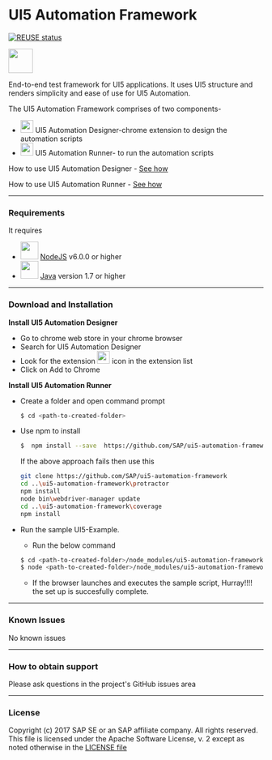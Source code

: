# UI5 Automation Framework

[![REUSE status](https://api.reuse.software/badge/github.com/SAP/ui5-automation-framework)](https://api.reuse.software/info/github.com/SAP/ui5-automation-framework)

<img src="https://github.com/SAP/ui5-automation-framework/blob/master/images/vyper.gif" width="48">

End-to-end test framework for UI5 applications. It uses UI5 structure and renders simplicity and ease of use for UI5 Automation.

The UI5 Automation Framework comprises of two components-

* <img src="https://github.com/SAP/ui5-automation-framework/blob/master/images/chrome.png" width="25"> UI5 Automation Designer-chrome extension to design the automation scripts
* <img src="https://github.com/SAP/ui5-automation-framework/blob/master/images/npm.png" width="25"> UI5 Automation Runner- to run the automation scripts


How to use UI5 Automation Designer - <a href="https://youtu.be/wcGxnhotwWo">See how</a>

How to use UI5 Automation Runner - <a href="https://youtu.be/bTPd4AST1lM">See how</a>

----
### Requirements
It requires
* <img src="https://github.com/SAP/ui5-automation-framework/blob/master/images/nodejs.png" width="35">  [NodeJS](https://nodejs.org/)     v6.0.0 or higher
* <img src="https://github.com/SAP/ui5-automation-framework/blob/master/images/java.png" width="35">  [Java](https://java.com/en/)         version 1.7 or higher
---
### Download and Installation
__Install UI5 Automation Designer__
* Go to chrome web store in your chrome browser
* Search for UI5 Automation Designer
* Look for the extension <img src="https://github.com/SAP/ui5-automation-framework/blob/master/images/vyper.gif" width="25"> icon in the extension list
* Click on Add to Chrome 

__Install UI5 Automation Runner__

* Create a folder and open command prompt
    ```sh
    $ cd <path-to-created-folder>
    ```
* Use npm to install
    ```sh
    $  npm install --save  https://github.com/SAP/ui5-automation-framework
    ```
    If the above approach fails then use this
    ```sh
    git clone https://github.com/SAP/ui5-automation-framework
    cd ..\ui5-automation-framework\protractor
    npm install
    node bin\webdriver-manager update 
    cd ..\ui5-automation-framework\coverage
    npm install
    ```
    
* Run the sample UI5-Example.
    * Run the below command
    ```sh
    $ cd <path-to-created-folder>/node_modules/ui5-automation-framework/UI5Example
    $ node <path-to-created-folder>/node_modules/ui5-automation-framework/protractor/bin/protractor conf.js
    ```
    * If the browser launches and executes the sample script, Hurray!!!! the set up is succesfully complete.
---

### Known Issues
No known issues

---
### How to obtain support
Please ask questions in the project's GitHub issues area

---
### License
Copyright (c) 2017 SAP SE or an SAP affiliate company. All rights reserved.
This file is licensed under the Apache Software License, v. 2 except as noted otherwise in the
[LICENSE file](https://github.com/SAP/ui5-automation-framework/blob/master/LICENSE)
